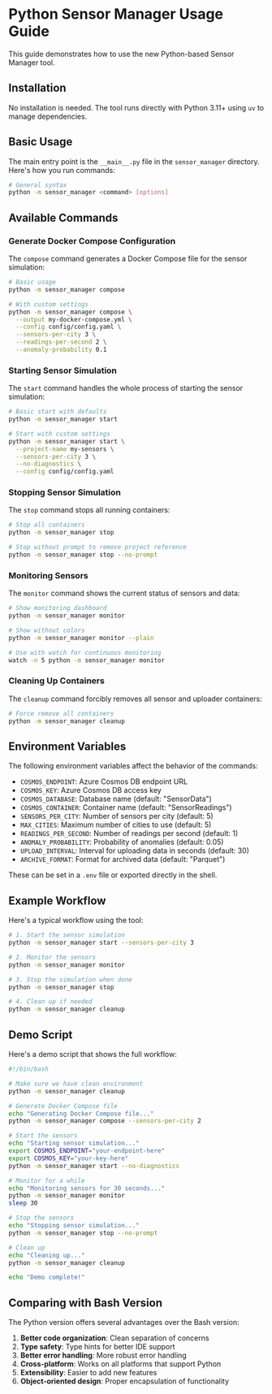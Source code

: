 # Python Sensor Manager Usage Guide

This guide demonstrates how to use the new Python-based Sensor Manager tool.

## Installation

No installation is needed. The tool runs directly with Python 3.11+ using `uv` to manage dependencies.

## Basic Usage

The main entry point is the `__main__.py` file in the `sensor_manager` directory. Here's how you run commands:

```bash
# General syntax
python -m sensor_manager <command> [options]
```

## Available Commands

### Generate Docker Compose Configuration

The `compose` command generates a Docker Compose file for the sensor simulation:

```bash
# Basic usage
python -m sensor_manager compose

# With custom settings
python -m sensor_manager compose \
  --output my-docker-compose.yml \
  --config config/config.yaml \
  --sensors-per-city 3 \
  --readings-per-second 2 \
  --anomaly-probability 0.1
```

### Starting Sensor Simulation

The `start` command handles the whole process of starting the sensor simulation:

```bash
# Basic start with defaults
python -m sensor_manager start

# Start with custom settings
python -m sensor_manager start \
  --project-name my-sensors \
  --sensors-per-city 3 \
  --no-diagnostics \
  --config config/config.yaml
```

### Stopping Sensor Simulation

The `stop` command stops all running containers:

```bash
# Stop all containers
python -m sensor_manager stop

# Stop without prompt to remove project reference
python -m sensor_manager stop --no-prompt
```

### Monitoring Sensors

The `monitor` command shows the current status of sensors and data:

```bash
# Show monitoring dashboard
python -m sensor_manager monitor

# Show without colors
python -m sensor_manager monitor --plain

# Use with watch for continuous monitoring
watch -n 5 python -m sensor_manager monitor
```

### Cleaning Up Containers

The `cleanup` command forcibly removes all sensor and uploader containers:

```bash
# Force remove all containers
python -m sensor_manager cleanup
```

## Environment Variables

The following environment variables affect the behavior of the commands:

- `COSMOS_ENDPOINT`: Azure Cosmos DB endpoint URL
- `COSMOS_KEY`: Azure Cosmos DB access key
- `COSMOS_DATABASE`: Database name (default: "SensorData")
- `COSMOS_CONTAINER`: Container name (default: "SensorReadings")
- `SENSORS_PER_CITY`: Number of sensors per city (default: 5)
- `MAX_CITIES`: Maximum number of cities to use (default: 5)
- `READINGS_PER_SECOND`: Number of readings per second (default: 1)
- `ANOMALY_PROBABILITY`: Probability of anomalies (default: 0.05)
- `UPLOAD_INTERVAL`: Interval for uploading data in seconds (default: 30)
- `ARCHIVE_FORMAT`: Format for archived data (default: "Parquet")

These can be set in a `.env` file or exported directly in the shell.

## Example Workflow

Here's a typical workflow using the tool:

```bash
# 1. Start the sensor simulation
python -m sensor_manager start --sensors-per-city 3

# 2. Monitor the sensors
python -m sensor_manager monitor

# 3. Stop the simulation when done
python -m sensor_manager stop

# 4. Clean up if needed
python -m sensor_manager cleanup
```

## Demo Script

Here's a demo script that shows the full workflow:

```bash
#!/bin/bash

# Make sure we have clean environment
python -m sensor_manager cleanup

# Generate Docker Compose file
echo "Generating Docker Compose file..."
python -m sensor_manager compose --sensors-per-city 2

# Start the sensors
echo "Starting sensor simulation..."
export COSMOS_ENDPOINT="your-endpoint-here"
export COSMOS_KEY="your-key-here"
python -m sensor_manager start --no-diagnostics

# Monitor for a while
echo "Monitoring sensors for 30 seconds..."
python -m sensor_manager monitor
sleep 30

# Stop the sensors
echo "Stopping sensor simulation..."
python -m sensor_manager stop --no-prompt

# Clean up
echo "Cleaning up..."
python -m sensor_manager cleanup

echo "Demo complete!"
```

## Comparing with Bash Version

The Python version offers several advantages over the Bash version:

1. **Better code organization**: Clean separation of concerns
2. **Type safety**: Type hints for better IDE support
3. **Better error handling**: More robust error handling
4. **Cross-platform**: Works on all platforms that support Python
5. **Extensibility**: Easier to add new features
6. **Object-oriented design**: Proper encapsulation of functionality